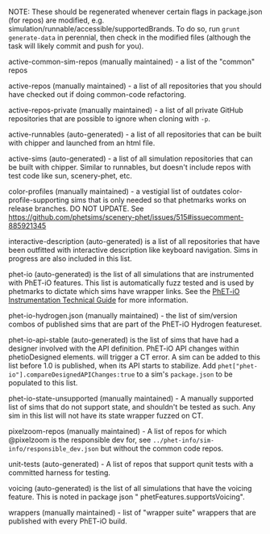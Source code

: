 NOTE: These should be regenerated whenever certain flags in package.json (for repos) are modified, e.g.
simulation/runnable/accessible/supportedBrands. To do so, run `grunt generate-data` in perennial, then check in the
modified files (although the task will likely commit and push for you).

active-common-sim-repos (manually maintained) - a list of the "common" repos

active-repos (manually maintained) - a list of all repositories that you should have checked out if doing common-code
refactoring.

active-repos-private (manually maintained) - a list of all private GitHub repositories that are possible to ignore when
cloning with `-p`.

active-runnables (auto-generated) - a list of all repositories that can be built with chipper and launched from an html
file.

active-sims (auto-generated) - a list of all simulation repositories that can be built with chipper. Similar to
runnables, but doesn't include repos with test code like sun, scenery-phet, etc.

color-profiles (manually maintained) - a vestigial list of outdates color-profile-supporting sims that is only needed so
that phetmarks works on release branches. DO NOT UPDATE.
See https://github.com/phetsims/scenery-phet/issues/515#issuecomment-885921345

interactive-description (auto-generated) is a list of all repositories that have been outfitted with interactive
description like keyboard navigation. Sims in progress are also included in this list.

phet-io (auto-generated) is the list of all simulations that are instrumented with PhET-iO features. This list is
automatically fuzz tested and is used by phetmarks to dictate which sims have wrapper links. See the
[PhET-iO Instrumentation Technical Guide](https://github.com/phetsims/phet-io/blob/main/doc/phet-io-instrumentation-technical-guide.md)
for more information.

phet-io-hydrogen.json (manually maintained) - the list of sim/version combos of published sims that are part of the
PhET-iO Hydrogen featureset.

phet-io-api-stable (auto-generated) is the list of sims that have had a designer involved with the API definition.
PhET-iO API changes within phetioDesigned elements. will trigger a CT error. A sim can be added to this list before 1.0
is published, when its API starts to stabilize. Add `phet["phet-io"].compareDesignedAPIChanges:true` to a
sim's `package.json` to be populated to this list.

phet-io-state-unsupported (manually maintained) - A manually supported list of sims that do not support state, and
shouldn't be tested as such. Any sim in this list will not have its state wrapper fuzzed on CT.

pixelzoom-repos (manually maintained) - A list of repos for which @pixelzoom is the responsible dev for,
see `../phet-info/sim-info/responsible_dev.json` but without the common code repos.

unit-tests (auto-generated) - A list of repos that support qunit tests with a committed harness for testing.

voicing (auto-generated) is the list of all simulations that have the voicing feature. This is noted in package json "
phetFeatures.supportsVoicing".

wrappers (manually maintained) - list of "wrapper suite" wrappers that are published with every PhET-iO build.